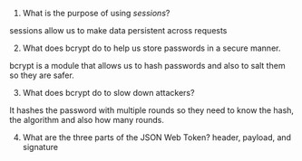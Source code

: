 <!-- Answers to the Short Answer Essay Questions go here -->

1. What is the purpose of using _sessions_?

sessions allow us to make data persistent across requests

2. What does bcrypt do to help us store passwords in a secure manner.

bcrypt is a module that allows us to hash passwords and also to salt them so they are safer.

3. What does bcrypt do to slow down attackers?

It hashes the password with multiple rounds so they need to know the hash, the algorithm and also how many rounds. 

4. What are the three parts of the JSON Web Token?
header, payload, and signature
